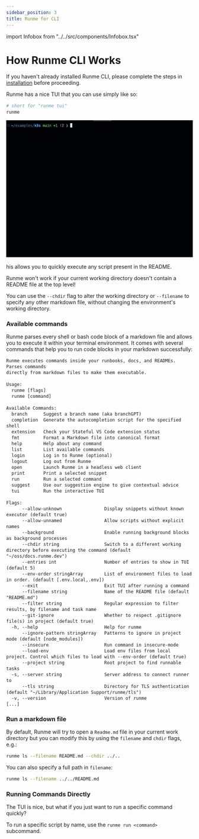 ```yaml
---
sidebar_position: 3
title: Runme for CLI
---
```


import Infobox from "../../src/components/Infobox.tsx"

# How Runme CLI Works

<Infobox type="sidenote" title="Install Runme">

If you haven't already installed Runme CLI, please complete the steps in [installation](https://docs.runme.dev/install#runme-cli) before proceeding.

</Infobox>

Runme has a nice TUI that you can use simply like so:

```sh
# short for "runme tui"
runme
```

![Runme TUI Usage](../../static/img/runme-tui.gif)

his allows you to quickly execute any script present in the README.

<Infobox type="warning" title="Warning!">

Runme won't work if your current working directory doesn't contain a README file at the top level!

You can use the `--chdir` flag to alter the working directory or `--filename` to specify any other markdown file, without changing the environment's working directory.

</Infobox>

### Available commands

Runme parses every shell or bash code block of a markdown file and allows you to execute it within your terminal environment. It comes with several commands that help you to run code blocks in your markdown successfully:

```text
Runme executes commands inside your runbooks, docs, and READMEs. Parses commands
directly from markdown files to make them executable.

Usage:
  runme [flags]
  runme [command]

Available Commands:
  branch      Suggest a branch name (aka branchGPT)
  completion  Generate the autocompletion script for the specified shell
  extension   Check your Stateful VS Code extension status
  fmt         Format a Markdown file into canonical format
  help        Help about any command
  list        List available commands
  login       Log in to Runme (optional)
  logout      Log out from Runme
  open        Launch Runme in a headless web client
  print       Print a selected snippet
  run         Run a selected command
  suggest     Use our suggestion engine to give contextual advice
  tui         Run the interactive TUI

Flags:
      --allow-unknown                Display snippets without known executor (default true)
      --allow-unnamed                Allow scripts without explicit names
      --background                   Enable running background blocks as background processes
      --chdir string                 Switch to a different working directory before executing the command (default "~/oss/docs.runme.dev")
      --entries int                  Number of entries to show in TUI (default 5)
      --env-order stringArray        List of environment files to load in order. (default [.env.local,.env])
      --exit                         Exit TUI after running a command
      --filename string              Name of the README file (default "README.md")
      --filter string                Regular expression to filter results, by filename and task name
      --git-ignore                   Whether to respect .gitignore file(s) in project (default true)
  -h, --help                         Help for runme
      --ignore-pattern stringArray   Patterns to ignore in project mode (default [node_modules])
      --insecure                     Run command in insecure-mode
      --load-env                     Load env files from local project. Control which files to load with --env-order (default true)
      --project string               Root project to find runnable tasks
  -s, --server string                Server address to connect runner to
      --tls string                   Directory for TLS authentication (default "~/Library/Application Support/runme/tls")
  -v, --version                      Version of runme
[...]
```

### Run a markdown file

By default, Runme will try to open a `Readme.md` file in your current work directory but you can modify this by using the `filename` and `chdir` flags, e.g.:

```sh
runme ls --filename README.md --chdir ../..
```

You can also specify a full path in `filename`:

```sh
runme ls --filename ../../README.md
```

### Running Commands Directly

The TUI is nice, but what if you just want to run a specific command quickly?

To run a specific script by name, use the `runme run <command>` subcommand.
